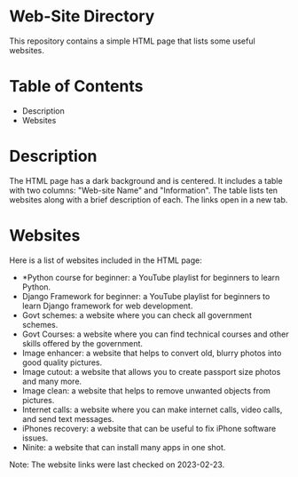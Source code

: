 # Web-Site Directory
This repository contains a simple HTML page that lists some useful websites.

# Table of Contents
- Description
- Websites

# Description
The HTML page has a dark background and is centered. It includes a table with two columns: "Web-site Name" and "Information". The table lists ten websites along with a brief description of each. The links open in a new tab.

# Websites
Here is a list of websites included in the HTML page:

- *Python course for beginner: a YouTube playlist for beginners to learn Python.
- Django Framework for beginner: a YouTube playlist for beginners to learn Django framework for web development.
- Govt schemes: a website where you can check all government schemes.
- Govt Courses: a website where you can find technical courses and other skills offered by the government.
- Image enhancer: a website that helps to convert old, blurry photos into good quality pictures.
- Image cutout: a website that allows you to create passport size photos and many more.
- Image clean: a website that helps to remove unwanted objects from pictures.
- Internet calls: a website where you can make internet calls, video calls, and send text messages.
- iPhones recovery: a website that can be useful to fix iPhone software issues.
- Ninite: a website that can install many apps in one shot.

Note: The website links were last checked on 2023-02-23.
